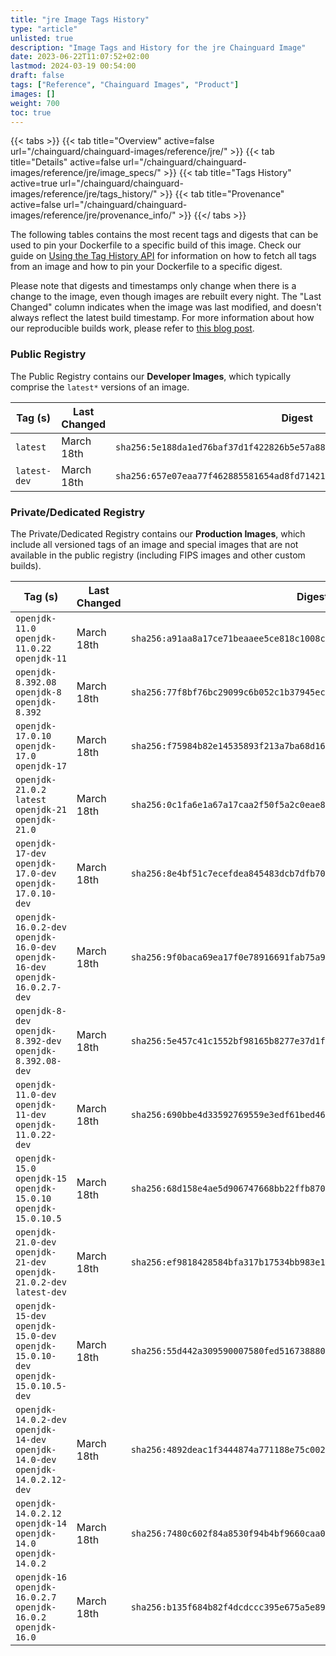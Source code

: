 ```yaml
---
title: "jre Image Tags History"
type: "article"
unlisted: true
description: "Image Tags and History for the jre Chainguard Image"
date: 2023-06-22T11:07:52+02:00
lastmod: 2024-03-19 00:54:00
draft: false
tags: ["Reference", "Chainguard Images", "Product"]
images: []
weight: 700
toc: true
---
```


{{< tabs >}}
{{< tab title="Overview" active=false url="/chainguard/chainguard-images/reference/jre/" >}}
{{< tab title="Details" active=false url="/chainguard/chainguard-images/reference/jre/image_specs/" >}}
{{< tab title="Tags History" active=true url="/chainguard/chainguard-images/reference/jre/tags_history/" >}}
{{< tab title="Provenance" active=false url="/chainguard/chainguard-images/reference/jre/provenance_info/" >}}
{{</ tabs >}}

The following tables contains the most recent tags and digests that can be used to pin your Dockerfile to a specific build of this image. Check our guide on [Using the Tag History API](/chainguard/chainguard-images/using-the-tag-history-api/) for information on how to fetch all tags from an image and how to pin your Dockerfile to a specific digest.

Please note that digests and timestamps only change when there is a change to the image, even though images are rebuilt every night. The "Last Changed" column indicates when the image was last modified, and doesn't always reflect the latest build timestamp. For more information about how our reproducible builds work, please refer to [this blog post](https://www.chainguard.dev/unchained/reproducing-chainguards-reproducible-image-builds).

### Public Registry
The Public Registry contains our **Developer Images**, which typically comprise the `latest*` versions of an image.

| Tag (s)       | Last Changed | Digest                                                                    |
|---------------|--------------|---------------------------------------------------------------------------|
|  `latest`     | March 18th   | `sha256:5e188da1ed76baf37d1f422826b5e57a8871585624f48a43054cc211f28c48e6` |
|  `latest-dev` | March 18th   | `sha256:657e07eaa77f462885581654ad8fd71421c3d6c25bfacd48dab81f4cf1486779` |


### Private/Dedicated Registry
The Private/Dedicated Registry contains our **Production Images**, which include all versioned tags of an image and special images that are not available in the public registry (including FIPS images and other custom builds).

| Tag (s)                                                                            | Last Changed | Digest                                                                    |
|------------------------------------------------------------------------------------|--------------|---------------------------------------------------------------------------|
|  `openjdk-11.0` `openjdk-11.0.22` `openjdk-11`                                     | March 18th   | `sha256:a91aa8a17ce71beaaee5ce818c1008c000ae433fd6f75dacadbb50a96deeee58` |
|  `openjdk-8.392.08` `openjdk-8` `openjdk-8.392`                                    | March 18th   | `sha256:77f8bf76bc29099c6b052c1b37945ece0819679c25136244347376f1d8da99e6` |
|  `openjdk-17.0.10` `openjdk-17.0` `openjdk-17`                                     | March 18th   | `sha256:f75984b82e14535893f213a7ba68d16d27917a1676972357d31cbe3bfb8443d9` |
|  `openjdk-21.0.2` `latest` `openjdk-21` `openjdk-21.0`                             | March 18th   | `sha256:0c1fa6e1a67a17caa2f50f5a2c0eae819a154a1685223d333a994d8081d86142` |
|  `openjdk-17-dev` `openjdk-17.0-dev` `openjdk-17.0.10-dev`                         | March 18th   | `sha256:8e4bf51c7ecefdea845483dcb7dfb70464892f7ca9d8900d4dcd5e5d205e8f92` |
|  `openjdk-16.0.2-dev` `openjdk-16.0-dev` `openjdk-16-dev` `openjdk-16.0.2.7-dev`   | March 18th   | `sha256:9f0baca69ea17f0e78916691fab75a9933214259a40b6158f8ed621a71a7745d` |
|  `openjdk-8-dev` `openjdk-8.392-dev` `openjdk-8.392.08-dev`                        | March 18th   | `sha256:5e457c41c1552bf98165b8277e37d1f6a7ad4287130f53dad448772d2377c5dd` |
|  `openjdk-11.0-dev` `openjdk-11-dev` `openjdk-11.0.22-dev`                         | March 18th   | `sha256:690bbe4d33592769559e3edf61bed46aa1cd205f289e2b266f75cbda278c3ab6` |
|  `openjdk-15.0` `openjdk-15` `openjdk-15.0.10` `openjdk-15.0.10.5`                 | March 18th   | `sha256:68d158e4ae5d906747668bb22ffb870c6bf4a5577f61c6b0cb22774ef687812d` |
|  `openjdk-21.0-dev` `openjdk-21-dev` `openjdk-21.0.2-dev` `latest-dev`             | March 18th   | `sha256:ef9818428584bfa317b17534bb983e11076d7719db144b7f43b675657e81b106` |
|  `openjdk-15-dev` `openjdk-15.0-dev` `openjdk-15.0.10-dev` `openjdk-15.0.10.5-dev` | March 18th   | `sha256:55d442a309590007580fed5167388808b22710f89079c710754adbc7fbc78e56` |
|  `openjdk-14.0.2-dev` `openjdk-14-dev` `openjdk-14.0-dev` `openjdk-14.0.2.12-dev`  | March 18th   | `sha256:4892deac1f3444874a771188e75c002012347a4060fd2700b698dccfbdb1add7` |
|  `openjdk-14.0.2.12` `openjdk-14` `openjdk-14.0` `openjdk-14.0.2`                  | March 18th   | `sha256:7480c602f84a8530f94b4bf9660caa068301c69755ce8c8b74cc378cf852ca90` |
|  `openjdk-16` `openjdk-16.0.2.7` `openjdk-16.0.2` `openjdk-16.0`                   | March 18th   | `sha256:b135f684b82f4dcdccc395e675a5e892fb419ae2fac7df446ffb4619782a49fc` |

